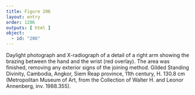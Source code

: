 ```yaml
---
title: Figure 206
layout: entry
order: 1206
outputs: [ html ]
object:
  - id: "206"
---
```


Daylight photograph and X-radiograph of a detail of a right arm showing the brazing between the hand and the wrist (red overlay). The area was finished, removing any exterior signs of the joining method. Gilded Standing Divinity, Cambodia, Angkor, Siem Reap province, 11th century, H. 130.8 cm (Metropolitan Museum of Art, from the Collection of Walter H. and Leonor Annenberg, inv. 1988.355).
